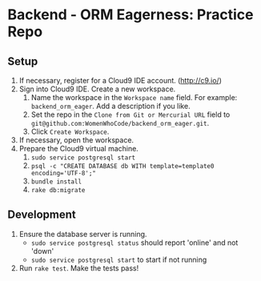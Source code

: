# Backend - ORM Eagerness: Practice Repo

## Setup

1. If necessary, register for a Cloud9 IDE account. (http://c9.io/)
2. Sign into Cloud9 IDE. Create a new workspace.
    1. Name the workspace in the `Workspace name` field. For example: `backend_orm_eager`. Add a description if you like.
    2. Set the repo in the `Clone from Git or Mercurial URL` field to `git@github.com:WomenWhoCode/backend_orm_eager.git`.
    3. Click `Create Workspace`.
3. If necessary, open the workspace.
4. Prepare the Cloud9 virtual machine.
    1. `sudo service postgresql start`
    2. `psql -c "CREATE DATABASE db WITH template=template0 encoding='UTF-8';"`
    2. `bundle install`
    3. `rake db:migrate`

## Development

1. Ensure the database server is running.
    * `sudo service postgresql status` should report 'online' and not 'down'
    * `sudo service postgresql start` to start if not running
2. Run `rake test`. Make the tests pass!
